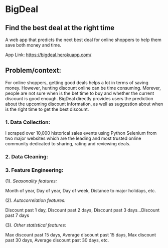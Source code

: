 # BigDeal
## Find the best deal at the right time
A web app that predicts the next best deal for online shoppers to help them save both money and time.

App Link: https://bigdeal.herokuapp.com/

## Problem/context:
For online shoppers, getting good deals helps a lot in terms of saving money. However, hunting discount online can be time consuming. Morever, people are not sure when is the bet time to buy and whether the current discount is good enough. BigDeal directly provides users the prediction about the upcoming discount information, as well as suggestion about when is the right time to get the best discount. 
### 1. Data Collection:
I scraped over 10,000 historical sales events using Python Selenium from two major websites which are the leading and most trusted online community dedicated to sharing, rating and reviewing deals. 
### 2. Data Cleaning:

### 3. Feature Engineering:
(1). *Seasonality features:*

Month of year, Day of year, Day of week, Distance to major holidays, etc.

(2). *Autocorrelation features:*

Discount past 1 day, Discount past 2 days, Discount past 3 days...Discount past 7 days

(3). *Other statistical features:*

Max discount past 15 days, Average discount past 15 days, Max discount past 30 days, Average discount past 30 days, etc.


